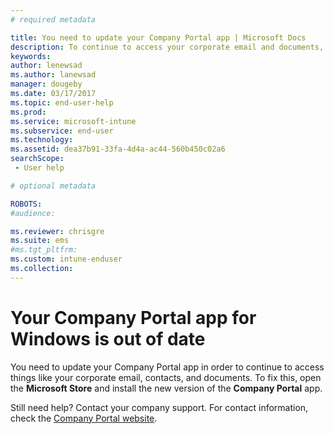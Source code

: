 ```yaml
---
# required metadata

title: You need to update your Company Portal app | Microsoft Docs
description: To continue to access your corporate email and documents, install the new version of the Company Portal app.
keywords:
author: lenewsad
ms.author: lanewsad
manager: dougeby
ms.date: 03/17/2017
ms.topic: end-user-help
ms.prod:
ms.service: microsoft-intune
ms.subservice: end-user
ms.technology:
ms.assetid: dea37b91-33fa-4d4a-ac44-560b450c02a6
searchScope:
 - User help

# optional metadata

ROBOTS:  
#audience:

ms.reviewer: chrisgre
ms.suite: ems
#ms.tgt_pltfrm:
ms.custom: intune-enduser
ms.collection: 
---
```


# Your Company Portal app for Windows is out of date

You need to update your Company Portal app in order to continue to access things like your corporate email, contacts, and documents. To fix this, open the **Microsoft Store** and install the new version of the **Company Portal** app.

Still need help? Contact your company support. For contact information, check the [Company Portal website](https://go.microsoft.com/fwlink/?linkid=2010980).
